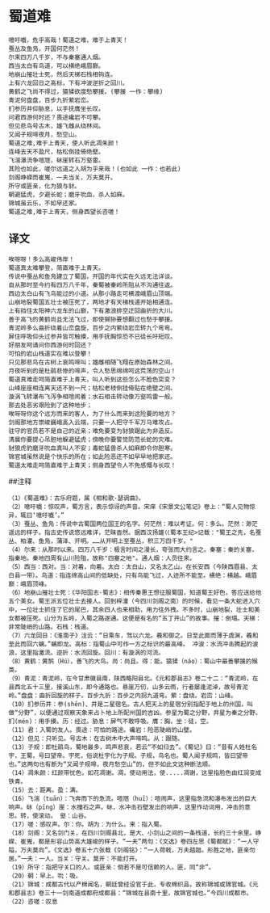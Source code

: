 # 蜀道难

    噫吁嚱，危乎高哉！蜀道之难，难于上青天！
    蚕丛及鱼凫，开国何茫然！
    尔来四万八千岁，不与秦塞通人烟。
    西当太白有鸟道，可以横绝峨眉巅。
    地崩山摧壮士死，然后天梯石栈相钩连。
    上有六龙回日之高标，下有冲波逆折之回川。
    黄鹤之飞尚不得过，猿猱欲度愁攀援。(攀援 一作：攀缘)
    青泥何盘盘，百步九折萦岩峦。
    扪参历井仰胁息，以手抚膺坐长叹。
    问君西游何时还？畏途巉岩不可攀。
    但见悲鸟号古木，雄飞雌从绕林间。
    又闻子规啼夜月，愁空山。
    蜀道之难,难于上青天，使人听此凋朱颜！
    连峰去天不盈尺，枯松倒挂倚绝壁。
    飞湍瀑流争喧豗，砯崖转石万壑雷。
    其险也如此，嗟尔远道之人胡为乎来哉！(也如此 一作：也若此)
    剑阁峥嵘而崔嵬，一夫当关，万夫莫开。
    所守或匪亲，化为狼与豺。
    朝避猛虎，夕避长蛇；磨牙吮血，杀人如麻。
    锦城虽云乐，不如早还家。
    蜀道之难,难于上青天，侧身西望长咨嗟！
    
## 译文

    唉呀呀！多么高峻伟岸！
    蜀道真太难攀登，简直难于上青天。
    传说中蚕丛和鱼凫建立了蜀国，开国的年代实在久远无法详谈。
    自从那时至今约有四万八千年，秦蜀被秦岭所阻从不沟通往返。
    西边太白山有飞鸟能过的小道。从那小路走可横渡峨眉山顶端。
    山崩地裂蜀国五壮士被压死了，两地才有天梯栈道开始相通连。
    上有挡住太阳神六龙车的山巅，下有激浪排空迂回曲折的大川。
    善于高飞的黄鹤尚且无法飞过，即使猢狲要想翻过也愁于攀援。
    青泥岭多么曲折绕着山峦盘旋，百步之内萦绕岩峦转九个弯弯。
    屏住呼吸仰头过参井皆可触摸，用手抚胸惊恐不已徒长吁短叹。
    好朋友呵请问你西游何时回还？
    可怕的岩山栈道实在难以登攀！
    只见那悲鸟在古树上哀鸣啼叫；雄雌相随飞翔在原始森林之间。
    月夜听到的是杜鹃悲惨的啼声，令人愁思绵绵呵这荒荡的空山！
    蜀道真难走呵简直难于上青天，叫人听到这些怎么不脸色突变？
    山峰座座相连离天还不到一尺；枯松老枝倒挂倚贴在绝壁之间。
    漩涡飞转瀑布飞泻争相喧闹着；水石相击转动像万壑鸣雷一般。
    那去处恶劣艰险到了这种地步；
    唉呀呀你这个远方而来的客人，为了什么而来到这险要的地方？
    剑阁那地方崇峻巍峨高入云端，只要一人把守千军万马难攻占。
    驻守的官员若不是自己的近亲；难免要变为豺狼踞此为非造反。
    清晨你要提心吊胆地躲避猛虎；傍晚你要警觉防范长蛇的灾难。
    豺狼虎豹磨牙吮血真叫人不安；毒蛇猛兽杀人如麻即令你胆寒。
    锦官城虽然说是个快乐的所在；如此险恶还不如早早地把家还。
    蜀道太难走呵简直难于上青天；侧身西望令人不免感慨与长叹！

##注释

    （1）《蜀道难》：古乐府题，属《相和歌·瑟调曲》。
    （2）噫吁嚱：惊叹声，蜀方言，表示惊讶的声音。宋庠《宋景文公笔记》卷上：“蜀人见物惊异，辄曰‘噫吁嚱’。”
    （3）蚕丛、鱼凫：传说中古蜀国两位国王的名字。何茫然：难以考证。何：多么。茫然：渺茫遥远的样子。指古史传说悠远难详，茫昧杳然。据西汉扬雄巜蜀本王纪>记载："蜀王之先，名蚕丛、柏灌、鱼凫，蒲泽、开明。……从开明上至蚕丛，积三万四千岁。"
    （4）尔来：从那时以来。四万八千岁：极言时间之漫长，夸张而大约言之。秦塞：秦的关塞，指秦地。秦地四周有山川险阻，故称"四塞之地"。通人烟：人员往来。
    （5）西当：西对。当：对着，向着。太白：太白山，又名太乙山，在长安西（今陕西眉县、太白县一带）。鸟道：指连绵高山间的低缺处，只有鸟能飞过，人迹所不能至。横绝：横越。峨眉巅：峨眉顶峰。
    （6）地崩山摧壮士死：《华阳国志·蜀志》：相传秦惠王想征服蜀国，知道蜀王好色，答应送给他五个美女。蜀王派五位壮士去接人。回到梓潼（今四川剑阁之南）的时候，看见一条大蛇进入穴中，一位壮士抓住了它的尾巴，其余四人也来相助，用力往外拽。不多时，山崩地裂，壮士和美女都被压死。山分为五岭，入蜀之路遂通。这便是有名的“五丁开山”的故事。摧：倒塌。天梯：非常陡峭的山路。石栈：栈道。
    （7）六龙回日：《淮南子》注云：“日乘车，驾以六龙。羲和御之。日至此面而薄于虞渊，羲和至此而回六螭。”螭即龙。高标：指蜀山中可作一方之标识的最高峰。 冲波：水流冲击腾起的波浪，这里指激流。逆折：水流回旋。回川：有漩涡的河流。
    （8）黄鹤：黄鹄（Hú），善飞的大鸟。尚：尚且。得：能。猿猱（náo）：蜀山中最善攀援的猴类。
    （9）青泥：青泥岭，在今甘肃徽县南，陕西略阳县北。《元和郡县志》卷二十二：“青泥岭，在县西北五十三里，接溪山东，即今通路也。悬崖万仞，山多云雨，行者屡逢泥淖，故号青泥岭。”盘盘：曲折回旋的样子。百步九折：百步之内拐九道弯。萦：盘绕。岩峦：山峰。
    （10）扪参历井：参(shēn)、井是二星宿名。古人把天上的星宿分别指配于地上的州国，叫做“分野”，以便通过观察天象来占卜地上所配州国的吉凶。参星为蜀之分野，井星为秦之分野。扪(mén)：用手摸。历：经过。胁息：屏气不敢呼吸。膺：胸。坐：徒，空。
    （11）君：入蜀的友人。畏途：可怕的路途。巉岩：险恶陡峭的山壁。
    （12）但见：只听见。号古木：在古树木中大声啼鸣。从：跟随。
    （13）子规：即杜鹃鸟，蜀地最多，鸣声悲哀，若云“不如归去”。《蜀记》曰：“昔有人姓杜名宇，王蜀，号曰望帝。宇死，俗说杜宇化为子规。子规，鸟名也。蜀人闻子规鸣，皆曰望帝也。”这两句也有断为“又闻子规啼，夜月愁空山”的，但不如此文这种断法顺。
    （14）凋朱颜：红颜带忧色，如花凋谢。凋，使动用法，使.....凋谢，这里指脸色由红润变成铁青。
    （15）去：距离。盈：满。
    （16）飞湍（tuān）：飞奔而下的急流。喧豗（huī）：喧闹声，这里指急流和瀑布发出的巨大响声。砯（pīng）崖：水撞石之声。砯，水冲击石壁发出的响声，这里作动词用，冲击的意思。转，使滚动。 壑：山谷。
    （17）嗟：感叹声。尔：你。胡为：为什么。来：指入蜀。
    （18）剑阁：又名剑门关，在四川剑阁县北，是大、小剑山之间的一条栈道，长约三十余里。峥嵘、崔嵬，都是形容山势高大雄峻的样子。“一夫”两句：《文选》卷四左思《蜀都赋》：“一人守隘，万夫莫向”。《文选》卷五十六张载《剑阁铭》：“一人荷戟，万夫趦趄。形胜之地，匪亲勿居。”一夫：一人。当关：守关。莫开：不能打开。
    （19）所守：指把守关口的人。或匪亲：倘若不是可信赖的人。匪，同“非”。
    （20）朝：早上。吮：吸。
    （21）锦城：成都古代以产棉闻名，朝廷曾经设官于此，专收棉织品，故称锦城或锦官城。《元和郡县志》卷三十一剑南道成都府成都县：“锦城在县南十里，故锦官城也。”今四川成都市。
    （22）咨嗟：叹息